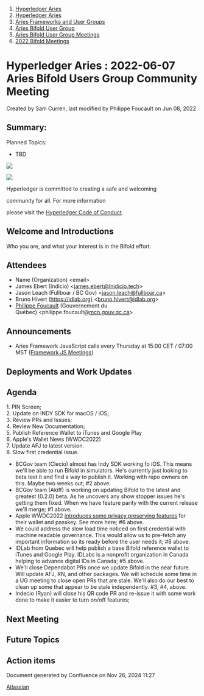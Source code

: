 1. [Hyperledger Aries](index.html)
2. [Hyperledger Aries](Hyperledger-Aries_18481154.html)
3. [Aries Frameworks and User Groups](Aries-Frameworks-and-User-Groups_18481290.html)
4. [Aries Bifold User Group](Aries-Bifold-User-Group_18490719.html)
5. [Aries Bifold User Group Meetings](Aries-Bifold-User-Group-Meetings_18490725.html)
6. [2022 Bifold Meetings](2022-Bifold-Meetings_18515892.html)

# Hyperledger Aries : 2022-06-07 Aries Bifold Users Group Community Meeting

Created by Sam Curren, last modified by Philippe Foucault on Jun 08, 2022

## Summary:

Planned Topics:

- TBD

![](https://wiki.hyperledger.org/download/attachments/29034696/Antitrustnotice.png?version=1&modificationDate=1581695654000&api=v2)

![](https://wiki.hyperledger.org/download/attachments/2392771/welcome.png?version=2&modificationDate=1572450107000&api=v2)

Hyperledger is committed to creating a safe and welcoming

community for all. For more information

please visit the [Hyperledger Code of Conduct](https://lf-hyperledger.atlassian.net/wiki/display/HYP/Hyperledger+Code+of+Conduct).

## Welcome and Introductions

Who you are, and what your interest is in the Bifold effort.

## Attendees

- Name (Organization) &lt;email&gt;
- James Ebert (Indicio) &lt;james.ebert@Inidicio.tech&gt;
- Jason Leach (Fullboar / BC Gov) &lt;jason.leach@fullboar.ca&gt;
- Bruno Hivert ([https://idlab.org)](https://idlab.org%29) &lt;bruno.hivert@idlab.org&gt;
- [Philippe Foucault](https://lf-hyperledger.atlassian.net/wiki/people/62150c66c345490071971b9f?ref=confluence) (Gouvernement du Québec) &lt;philippe.foucault@[mcn.gouv.qc.ca](http://mcn.gouv.qc.ca/)&gt;

## Announcements

- Aries Framework JavaScript calls every Thursday at 15:00 CET / 07:00 MST ([Framework JS Meetings](Framework-JS-Meetings_18482467.html))

## Deployments and Work Updates

## Agenda

1\. PIN Screen;  
2\. Update on INDY SDK for macOS / iOS;  
3\. Review PRs and Issues;  
4\. Review New Documentation;  
5\. Publish Reference Wallet to iTunes and Google Play  
6\. Apple's Wallet News (WWDC2022)  
7\. Update AFJ to latest version.  
8\. Slow first credential issue.

- BCGov team (Clecio) almost has Indy SDK working fo iOS. This means we'll be able to run Bifold in simulators. He's currently just looking to beta test it and find a way to publish it. Working with repo owners on this. Maybe two weeks out; #2 above.
- BCGov team (Akiff) is working on updating Bifold to the latest and greatest (0.2.0) beta. As he uncovers any show stopper issues he's getting them fixed. When we have feature parity with the current release we'll merge; #1 above.
- Apple WWDC2022 [introduces some privacy preserving features](https://youtu.be/q5D55G7Ejs8?t=1291) for their wallet and passkey. See more here; #6 above.
- We could address the slow load time noticed on first credential with machine readable governance. This would allow us to pre-fetch any important information so its ready before the user needs it; #8 above.
- IDLab from Quebec will help publish a base Bifold reference wallet to iTunes and Google Play. IDLabs is a nonprofit organization in Canada helping to advance digital IDs in Canada; #5 above.
- We'll close Dependabot PRs once we update Bifold in the near future. Will update AFJ, RN, and other packages. We will schedule some time in a UG meeting to close open PRs that are stale. We'll also do our best to clean up some that appear to be stale independently. #3, #4, above.
- Indecio (Ryan) will close his QR code PR and re-issue it with some work done to make it easier to turn on/off features;

## Next Meeting

## Future Topics

## Action items

Document generated by Confluence on Nov 26, 2024 11:27

[Atlassian](http://www.atlassian.com/)

